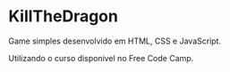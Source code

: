 # KillTheDragon

Game simples desenvolvido em HTML, CSS e JavaScript.

Utilizando o curso disponivel no Free Code Camp.
